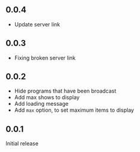 ## 0.0.4
- Update server link

## 0.0.3
- Fixing broken server link

## 0.0.2
- Hide programs that have been broadcast
- Add max shows to display
- Add loading message
- Add ``max`` option, to set maximum items to display

## 0.0.1
Initial release

